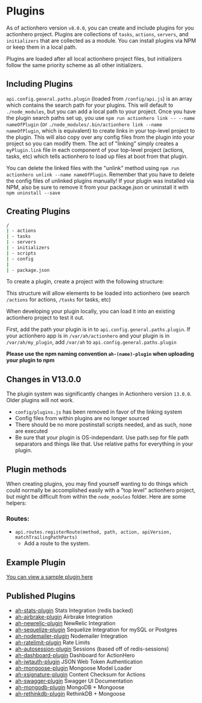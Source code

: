 # Plugins

As of actionhero version `v8.0.0`, you can create and include plugins for you actionhero project.  Plugins are collections of `tasks`, `actions`, `servers`, and `initializers` that are collected as a module.  You can install plugins via NPM or keep them in a local path.

Plugins are loaded after all local actionhero project files, but initializers follow the same priority scheme as all other initializers.

## Including Plugins

`api.config.general.paths.plugin` (loaded from `/config/api.js`) is an array which contains the search path for your plugins.  This will default to `./node_modules`, but you can add a local path to your project.  Once you have the plugin search paths set up, you use `npm run actionhero link -- --name nameOfPlugin` (or `./node_modules/.bin/actionhero link --name nameOfPlugin`, which is equivalent) to create links in your top-level project to the plugin.  This will also copy over any config files from the plugin into your project so you can modify them.  The act of "linking" simply creates a `myPlugin.link` file in each component of your top-level project (actions, tasks, etc) which tells actionhero to load up files at boot from that plugin.  

You can delete the linked files with the "unlink" method using  `npm run actionhero unlink --name nameOfPlugin`.
Remember that you have to delete the config files of unlinked plugins manually!
If your plugin was installed via NPM, also be sure to remove it from your package.json or uninstall it with `npm uninstall --save`

## Creating Plugins

```bash
/
| - actions
| - tasks
| - servers
| - initializers
| - scripts
| - config
|
| - package.json
```

To create a plugin, create a project with the following structure:

This structure will allow elements to be loaded into actionhero (we search `/actions` for actions, `/tasks` for tasks, etc)

When developing your plugin locally, you can load it into an existing actionhero project to test it out.

First, add the path your plugin is in to `api.config.general.paths.plugin`.  If your actionhero app is in `/var/ah/actionhero` and your plugin is in `/var/ah/my_plugin`, add `/var/ah` to `api.config.general.paths.plugin`

**Please use the npm naming convention `ah-(name)-plugin` when uploading your plugin to npm**

## Changes in V13.0.0  

The plugin system was significantly changes in Actionhero version `13.0.0`.  Older plugins will not work.  
- `config/plugins.js` has been removed in favor of the linking system
- Config files from within plugins are no longer sourced
- There should be no more postinstall scripts needed, and as such, none are executed
- Be sure that your plugin is OS-independant. Use path.sep for file path separators and things like that. Use relative paths for everything in your plugin.

## Plugin methods

When creating plugins, you may find yourself wanting to do things which could normally be accomplished easily with a "top level" actionhero project, but might be difficult from within the `node_modules` folder.  Here are some helpers:

### Routes:

- `api.routes.registerRoute(method, path, action, apiVersion, matchTrailingPathParts)`
  - Add a route to the system.  

## Example Plugin

[You can view a sample plugin here](https://github.com/evantahler/ah-sample-plugin)

## Published Plugins

- [ah-stats-plugin](https://github.com/evantahler/ah-stats-plugin) Stats Integration (redis backed)
- [ah-airbrake-plugin](https://github.com/evantahler/ah-airbrake-plugin) Airbrake Integration
- [ah-newrelic-plugin](https://github.com/evantahler/ah-newrelic-plugin) NewRelic Integration
- [ah-sequelize-plugin](https://github.com/evantahler/ah-sequelize-plugin) Sequelize Integration for mySQL or Postgres
- [ah-nodemailer-plugin](https://github.com/panjiesw/ah-nodemailer-plugin) Nodemailer Integration
- [ah-ratelimit-plugin](https://github.com/innerdvations/ah-ratelimit-plugin) Rate Limits
- [ah-autosession-plugin](https://github.com/innerdvations/ah-autosession-plugin) Sessions (based off of redis-sessions)
- [ah-dashboard-plugin](https://github.com/S3bb1/ah-dashboard-plugin) Dashboard for ActionHero
- [ah-jwtauth-plugin](https://github.com/lookaflyingdonkey/ah-jwtauth-plugin) JSON Web Token Authentication
- [ah-mongoose-plugin](https://github.com/lookaflyingdonkey/ah-mongoose-plugin) Mongoose Model Loader
- [ah-xsignature-plugin](https://github.com/lookaflyingdonkey/ah-xsignature-plugin) Content Checksum for Actions
- [ah-swagger-plugin](https://github.com/supamii/ah-swagger-plugin) Swagger UI Documentation
- [ah-mongodb-plugin](https://github.com/eduardogch/ah-mongodb-plugin) MongoDB + Mongoose
- [ah-rethinkdb-plugin](https://github.com/eduardogch/ah-rethinkdb-plugin) RethinkDB + Mongoose

